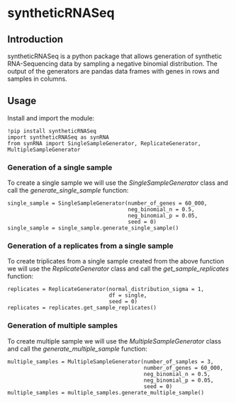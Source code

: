 # **syntheticRNASeq**

## **Introduction**
syntheticRNASeq is a python package that allows generation of synthetic RNA-Sequencing data by sampling a negative binomial distribution.
The output of the generators are pandas data frames with genes in rows and samples in columns.

## **Usage**

Install and import the module:

```
!pip install syntheticRNASeq 
import syntheticRNASeq as synRNA
from synRNA import SingleSampleGenerator, ReplicateGenerator, MultipleSampleGenerator
```

### **Generation of a single sample**

To create a single sample we will use the *SingleSampleGenerator* class and call the *generate_single_sample* function:

```
single_sample = SingleSampleGenerator(number_of_genes = 60_000,
									  neg_binomial_n = 0.5,
									  neg_binomial_p = 0.05,
									  seed = 0)
single_sample = single_sample.generate_single_sample()
```

### **Generation of a replicates from a single sample**

To create triplicates from a single sample created from the above function we will use the *ReplicateGenerator* class and call the *get_sample_replicates* function:

```
replicates = ReplicateGenerator(normal_distribution_sigma = 1,
								df = single,
								seed = 0)
replicates = replicates.get_sample_replicates()
```

### **Generation of multiple samples**

To create multiple sample we will use the *MultipleSampleGenerator* class and call the *generate_multiple_sample* function:

```
multiple_samples = MultipleSampleGenerator(number_of_samples = 3,
										   number_of_genes = 60_000,
										   neg_binomial_n = 0.5,
										   neg_binomial_p = 0.05,
										   seed = 0)
multiple_samples = multiple_samples.generate_multiple_sample()
```


